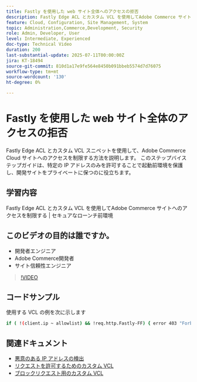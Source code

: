 ```yaml
---
title: Fastly を使用した web サイト全体へのアクセスの拒否
description: Fastly Edge ACL とカスタム VCL を使用してAdobe Commerce サイトへのアクセスを制限する
feature: Cloud, Configuration, Site Management, System
topic: Administration,Commerce,Development, Security
role: Admin, Developer, User
level: Intermediate, Experienced
doc-type: Technical Video
duration: 200
last-substantial-update: 2025-07-11T00:00:00Z
jira: KT-18494
source-git-commit: 810d1a17e9fe564e8450b091bbeb5574d7d76075
workflow-type: tm+mt
source-wordcount: '130'
ht-degree: 0%

---
```



# Fastly を使用した web サイト全体のアクセスの拒否

Fastly Edge ACL とカスタム VCL スニペットを使用して、Adobe Commerce Cloud サイトへのアクセスを制限する方法を説明します。 このステップバイステップガイドは、特定の IP アドレスのみを許可することで起動前環境を保護し、開発サイトをプライベートに保つのに役立ちます。

## 学習内容

Fastly Edge ACL とカスタム VCL を使用してAdobe Commerce サイトへのアクセスを制限する | セキュアなローンチ前環境

## このビデオの目的は誰ですか。

* 開発者エンジニア
* Adobe Commerce開発者
* サイト信頼性エンジニア

>[!VIDEO](https://video.tv.adobe.com/v/3464779/?learn=on&enablevpops)

## コードサンプル

使用する VCL の例を次に示します

```BASH
if ( !(client.ip ~ allowlist) && !req.http.Fastly-FF) { error 403 "Forbidden";}
```

## 関連ドキュメント

* [ 悪意のある IP アドレスの検出 ](https://experienceleague.adobe.com/ja/docs/commerce-learn/tutorials/tools/new-relic/malicious-ip)
* [ リクエストを許可するためのカスタム VCL](https://experienceleague.adobe.com/ja/docs/commerce-on-cloud/user-guide/cdn/custom-vcl-snippets/fastly-vcl-allowlist)
* [ ブロックリクエスト用のカスタム VCL](https://experienceleague.adobe.com/ja/docs/commerce-on-cloud/user-guide/cdn/custom-vcl-snippets/fastly-vcl-blocking)